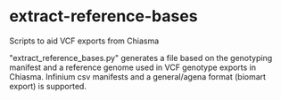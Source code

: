 # extract-reference-bases
Scripts to aid VCF exports from Chiasma

"extract_reference_bases.py" generates a file based on
the genotyping manifest and a reference genome
used in VCF genotype exports in Chiasma.
Infinium csv manifests and a general/agena format (biomart export) is supported.
